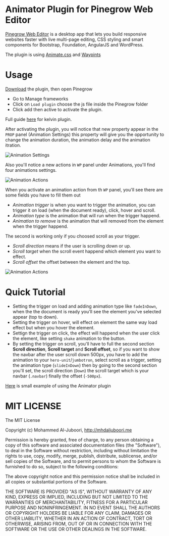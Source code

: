 # Animator Plugin for Pinegrow Web Editor
[Pinegrow Web Editor](http://pinegrow.com/) is a desktop app that lets you build responsive websites faster with live multi-page editing, CSS styling and smart components for Bootstrap, Foundation, AngularJS and WordPress.

The plugin is using [Animate.css](https://github.com/daneden/animate.css) and [Waypints](http://imakewebthings.com/waypoints)

Usage
=====
[Download](https://github.com/MhdAljuboori/AnimatorPinegrowPlugin/archive/master.zip) the plugin, then open Pinegrow
* Go to Manage frameworks
* Click on ```Load plugin``` choose the js file inside the Pinegrow folder
* Click add then active to activate the plugin.

Full guide [here](http://pinegrow.com/docs/guides/kelvin-pine/index.html) for kelvin plugin.

After activating the plugin, you will notice that new property appear in the `PROP` panel (Animation Settings) this property will give you the opportunity to change the animation duration, the animation delay and the animation itration.

![Animation Settings](https://raw.githubusercontent.com/MhdAljuboori/AnimatorPinegrowPlugin/master/screenshots/animation-settings.png)

Also you'll notice a new actions in `WP` panel under Animations, you'll find four animations settings.

![Animation Actions](https://raw.githubusercontent.com/MhdAljuboori/AnimatorPinegrowPlugin/master/screenshots/animation-actions.png)

When you activate an animation action from th `WP` panel, you'll see there are some fields you have to fill them out

* *Animation trigger* is when you want to trigger the animation, you can trigger it on load (when the document ready), click, hover and scroll.
* *Animation type* is the animation that will run when the trigger happend.
* *Animation to remove* is the animation that will removed from the element when the trigger happend.

The second is working only if you choosed scroll as your trigger.

* *Scroll direction* means if the user is scrolling down or up.
* *Scroll target* when the scroll event happend which element you want to effect.
* *Scroll offset* the offset between the element and the top.

![Animation Actions](https://raw.githubusercontent.com/MhdAljuboori/AnimatorPinegrowPlugin/master/screenshots/animation-activated.png)

Quick Tutorial
==============

* Setting the trigger on load and adding animation type like `fadeInDown`, when the the document is ready you'll see the element you've selected appear (top to down).
* Setting the trigger on hover, will effect on element the same way load effect but when you hover the element.
* Settign the trigger on click, the effect will happend when the user click the element, like setting `shake` animation to the button.
* By setting the trigger on scroll, you'll have to full the second section **Scroll direction**, **Scroll target** and **Scroll offset**, so if you want to show the navbar after the user scroll down 500px, you have to add the animation to your `hero-unit`/`jumbotron`, select scroll as a trigger, setting the animation type (`slideInDown`) then by going to the second section you'll set, the scroll direction (`Down`) the scroll target which is your navbar (`.navbar`) finally the offset (`-500px`).

[Here](https://github.com/MhdAljuboori/AnimatorPinegrowPlugin/tree/master/example) is small example of using the Animator plugin

MIT LICENSE
===========

The MIT License

Copyright (c) Mohammed Al-Juboori, http://mhdaljuboori.me

Permission is hereby granted, free of charge, to any person obtaining a copy
of this software and associated documentation files (the "Software"), to deal
in the Software without restriction, including without limitation the rights
to use, copy, modify, merge, publish, distribute, sublicense, and/or sell
copies of the Software, and to permit persons to whom the Software is
furnished to do so, subject to the following conditions:

The above copyright notice and this permission notice shall be included in
all copies or substantial portions of the Software.

THE SOFTWARE IS PROVIDED "AS IS", WITHOUT WARRANTY OF ANY KIND, EXPRESS OR
IMPLIED, INCLUDING BUT NOT LIMITED TO THE WARRANTIES OF MERCHANTABILITY,
FITNESS FOR A PARTICULAR PURPOSE AND NONINFRINGEMENT. IN NO EVENT SHALL THE
AUTHORS OR COPYRIGHT HOLDERS BE LIABLE FOR ANY CLAIM, DAMAGES OR OTHER
LIABILITY, WHETHER IN AN ACTION OF CONTRACT, TORT OR OTHERWISE, ARISING FROM,
OUT OF OR IN CONNECTION WITH THE SOFTWARE OR THE USE OR OTHER DEALINGS IN
THE SOFTWARE.